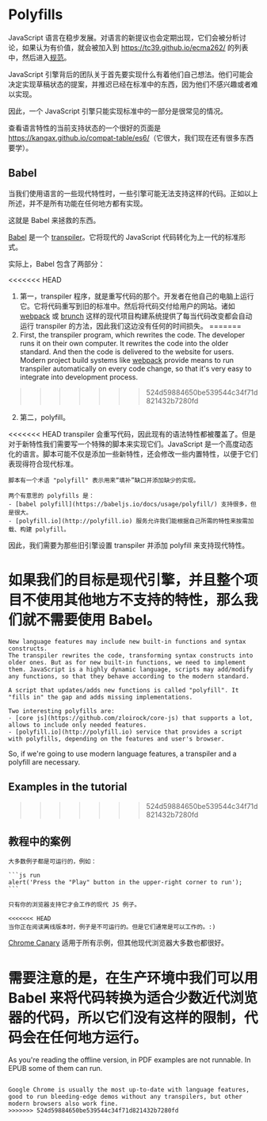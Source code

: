 
# Polyfills

JavaScript 语言在稳步发展。对语言的新提议也会定期出现，它们会被分析讨论，如果认为有价值，就会被加入到 <https://tc39.github.io/ecma262/> 的列表中，然后进入[规范](http://www.ecma-international.org/publications/standards/Ecma-262.htm)。

JavaScript 引擎背后的团队关于首先要实现什么有着他们自己想法。他们可能会决定实现草稿状态的提案，并推迟已经在标准中的东西，因为他们不感兴趣或者难以实现。

因此，一个 JavaScript 引擎只能实现标准中的一部分是很常见的情况。

查看语言特性的当前支持状态的一个很好的页面是 <https://kangax.github.io/compat-table/es6/>（它很大，我们现在还有很多东西要学）。

## Babel

当我们使用语言的一些现代特性时，一些引擎可能无法支持这样的代码。正如以上所述，并不是所有功能在任何地方都有实现。

这就是 Babel 来拯救的东西。

[Babel](https://babeljs.io) 是一个 [transpiler](https://en.wikipedia.org/wiki/Source-to-source_compiler)。它将现代的 JavaScript 代码转化为上一代的标准形式。

实际上，Babel 包含了两部分：

<<<<<<< HEAD
1. 第一，transpiler 程序，就是重写代码的那个。开发者在他自己的电脑上运行它。它将代码重写到旧的标准中。然后将代码交付给用户的网站。诸如 [webpack](http://webpack.github.io/) 或 [brunch](http://brunch.io/) 这样的现代项目构建系统提供了每当代码改变都会自动运行 transpiler 的方法，因此我们这边没有任何的时间损失。
=======
1. First, the transpiler program, which rewrites the code. The developer runs it on their own computer. It rewrites the code into the older standard. And then the code is delivered to the website for users. Modern project build systems like [webpack](http://webpack.github.io/) provide means to run transpiler automatically on every code change, so that it's very easy to integrate into development process.
>>>>>>> 524d59884650be539544c34f71d821432b7280fd

2. 第二，polyfill。

<<<<<<< HEAD
    transpiler 会重写代码，因此现有的语法特性都被覆盖了。但是对于新特性我们需要写一个特殊的脚本来实现它们。JavaScript 是一个高度动态化的语言。脚本可能不仅是添加一些新特性，还会修改一些内置特性，以便于它们表现得符合现代标准。

    脚本有一个术语 "polyfill" 表示用来“填补”缺口并添加缺少的实现。

    两个有意思的 polyfills 是：
    - [babel polyfill](https://babeljs.io/docs/usage/polyfill/) 支持很多，但是很大。
    - [polyfill.io](http://polyfill.io) 服务允许我们能根据自己所需的特性来按需加载、构建 polyfill。

因此，我们需要为那些旧引擎设置 transpiler 并添加 polyfill 来支持现代特性。

如果我们的目标是现代引擎，并且整个项目不使用其他地方不支持的特性，那么我们就不需要使用 Babel。
=======
    New language features may include new built-in functions and syntax constructs.
    The transpiler rewrites the code, transforming syntax constructs into older ones. But as for new built-in functions, we need to implement them. JavaScript is a highly dynamic language, scripts may add/modify any functions, so that they behave according to the modern standard.

    A script that updates/adds new functions is called "polyfill". It "fills in" the gap and adds missing implementations.

    Two interesting polyfills are:
    - [core js](https://github.com/zloirock/core-js) that supports a lot, allows to include only needed features.
    - [polyfill.io](http://polyfill.io) service that provides a script with polyfills, depending on the features and user's browser.

So, if we're going to use modern language features, a transpiler and a polyfill are necessary.

## Examples in the tutorial
>>>>>>> 524d59884650be539544c34f71d821432b7280fd

## 教程中的案例

````online
大多数例子都是可运行的，例如：

```js run
alert('Press the "Play" button in the upper-right corner to run');
```

只有你的浏览器支持它才会工作的现代 JS 例子。
````

```offline
<<<<<<< HEAD
当你正在阅读离线版本时，例子是不可运行的。但是它们通常是可以工作的。:)
```

[Chrome Canary](https://www.google.com/chrome/browser/canary.html) 适用于所有示例，但其他现代浏览器大多数也都很好。

需要注意的是，在生产环境中我们可以用 Babel 来将代码转换为适合少数近代浏览器的代码，所以它们没有这样的限制，代码会在任何地方运行。
=======
As you're reading the offline version, in PDF examples are not runnable. In EPUB some of them can run.
```

Google Chrome is usually the most up-to-date with language features, good to run bleeding-edge demos without any transpilers, but other modern browsers also work fine.
>>>>>>> 524d59884650be539544c34f71d821432b7280fd
